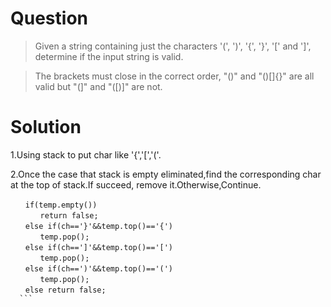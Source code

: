 # Question
>Given a string containing just the characters '(', ')', '{', '}', '[' and ']', determine if the input string is valid.  

>The brackets must close in the correct order, "()" and "()[]{}" are all valid but "(]" and "([)]" are not.  

# Solution  
1.Using stack to put char like '{','[','('.  

2.Once the case that stack is empty eliminated,find the corresponding char at the top of stack.If succeed, remove it.Otherwise,Continue.  
  ```
　　if(temp.empty())  
　　　　return false;  
　　else if(ch=='}'&&temp.top()=='{')  
　　　　temp.pop();  
　　else if(ch==']'&&temp.top()=='[')  
　　　　temp.pop();  
　　else if(ch==')'&&temp.top()=='(')  
　　　　temp.pop();  
　　else return false;  
    ```  
